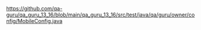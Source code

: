 https://github.com/qa-guru/qa_guru_13_16/blob/main/qa_guru_13_16/src/test/java/qa/guru/owner/config/MobileConfig.java
